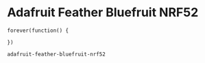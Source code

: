 # Adafruit Feather Bluefruit NRF52

```blocks
forever(function() {

})
```

```package
adafruit-feather-bluefruit-nrf52
```